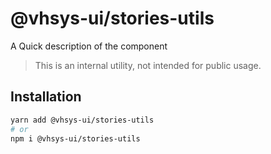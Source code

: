 # @vhsys-ui/stories-utils

A Quick description of the component

> This is an internal utility, not intended for public usage.

## Installation

```sh
yarn add @vhsys-ui/stories-utils
# or
npm i @vhsys-ui/stories-utils
```
